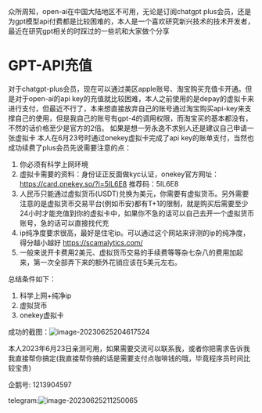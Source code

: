 众所周知，open-ai在中国大陆地区不可用，无论是订阅chatgpt plus会员，还是为gpt模型api付费都是比较困难的，本人是一个喜欢研究新兴技术的技术开发者，最近在研究gpt相关的时踩过的一些坑和大家做个分享

# GPT-API充值

对于chatgpt-plus会员，现在可以通过美区apple账号、淘宝购买充值卡开通。但是对于open-ai的api key的充值就比较困难，本人之前使用的是depay的虚拟卡来进行支付，但最近不行了，本来想直接放弃自己的账号通过淘宝购买api-key来支撑自己的使用，但是我自己的账号有gpt-4的调用权限，而淘宝买的基本都没有，不然的话价格至少是官方的2倍。 如果是想一劳永逸不求别人还是建议自己申请一张虚拟卡
本人在6月23号时通过onekey虚拟卡完成了api key的账单支付，当然也成功续费了plus会员先说需要注意的点：

1. 你必须有科学上网环境
2.  虚拟卡需要的资料：身份证正反面做kyc认证，onekey官方网址：https://card.onekey.so/?i=5IL6E8   推荐码：5IL6E8   
3. 人民币只能通过虚拟货币(USDT)兑换为美元，你需要有虚拟货币。另外需要注意的是虚拟货币交易平台(例如币安)都有T+1的限制，就是购买后需要至少24小时才能充值到你的虚拟卡中，如果你不急的话可以自己去开一个虚拟货币账号，急的话可以直接找代充
4.  ip纯净度要求很高，最好是住宅ip。可以通过这个网站来评测的ip的纯净度，得分越小越好 https://scamalytics.com/
5. 一般来说开卡费用2美元、虚拟货币交易的手续费等等杂七杂八的费用加起来，第一次全部弄下来的额外花销应该在5美元左右。

总结条件如下：

1. 科学上网+纯净ip
2. 虚拟货币
3. onekey虚拟卡

成功的截图：![image-20230625204617524](http://hua5-resources.oss-cn-hangzhou.aliyuncs.com/markdown/2023-06/ljx-image-20230625204617524.png)

本人2023年6月23日亲测可用，如果需要交流可以联系我，或者你把需求告诉我我直接帮你搞定(我直接帮你搞的话是需要支付点咖啡钱的哦，毕竟程序员时间比较宝贵)

企鹅号: 1213904597

telegram:![image-20230625211250065](http://hua5-resources.oss-cn-hangzhou.aliyuncs.com/markdown/2023-06/ljx-image-20230625211250065.png)
